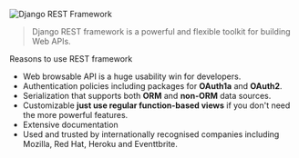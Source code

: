 ![Django REST Framework](https://www.django-rest-framework.org/img/logo.png)





> Django REST framework is a powerful and flexible toolkit for building Web APIs. 





Reasons to use REST framework 



- Web browsable API is a huge usability win for developers. 
- Authentication policies including packages for **OAuth1a** and **OAuth2**. 
- Serialization that supports both **ORM** and **non-ORM** data sources.
-  Customizable **just use regular function-based views** if you don't need the more powerful features. 
- Extensive documentation 
- Used and trusted by internationally recognised companies including Mozilla, Red Hat, Heroku and Eventtbrite. 



